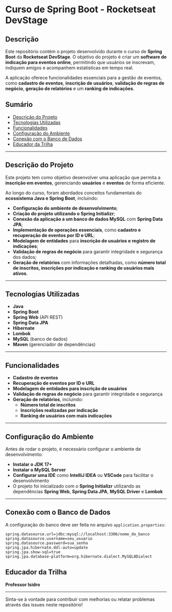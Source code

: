 # Curso de Spring Boot - Rocketseat DevStage  

## Descrição  
Este repositório contém o projeto desenvolvido durante o curso de **Spring Boot** da **Rocketseat DevStage**. O objetivo do projeto é criar um **software de indicação para eventos online**, permitindo que usuários se inscrevam, indiquem amigos e acompanhem estatísticas em tempo real.  

A aplicação oferece funcionalidades essenciais para a gestão de eventos, como **cadastro de eventos**, **inscrição de usuários**, **validação de regras de negócio**, **geração de relatórios** e um **ranking de indicações**.  

## Sumário  

- [Descrição do Projeto](#descrição-do-projeto)  
- [Tecnologias Utilizadas](#tecnologias-utilizadas)  
- [Funcionalidades](#funcionalidades)  
- [Configuração do Ambiente](#configuração-do-ambiente)  
- [Conexão com o Banco de Dados](#conexão-com-o-banco-de-dados)  
- [Educador da Trilha](#educador-da-trilha)  

---

## Descrição do Projeto  

Este projeto tem como objetivo desenvolver uma aplicação que permita a **inscrição em eventos**, gerenciando **usuários** e **eventos** de forma eficiente.  

Ao longo do curso, foram abordados conceitos fundamentais do **ecossistema Java e Spring Boot**, incluindo:  

- **Configuração do ambiente de desenvolvimento**;  
- **Criação do projeto utilizando o Spring Initializr**;  
- **Conexão da aplicação a um banco de dados MySQL** com **Spring Data JPA**;  
- **Implementação de operações essenciais**, como **cadastro e recuperação de eventos por ID e URL**;  
- **Modelagem de entidades** para **inscrição de usuários e registro de indicações**;  
- **Validação de regras de negócio** para garantir integridade e segurança dos dados;  
- **Geração de relatórios** com informações detalhadas, como **número total de inscritos, inscrições por indicação e ranking de usuários mais ativos**.  

---

## Tecnologias Utilizadas  

- **Java**  
- **Spring Boot**  
- **Spring Web** (API REST)  
- **Spring Data JPA**  
- **Hibernate**  
- **Lombok**
- **MySQL** (banco de dados)  
- **Maven** (gerenciador de dependências)  

---

## Funcionalidades  

- **Cadastro de eventos**  
- **Recuperação de eventos por ID e URL**  
- **Modelagem de entidades para inscrição de usuários**  
- **Validação de regras de negócio** para garantir integridade e segurança  
- **Geração de relatórios**, incluindo:  
  - **Número total de inscritos**  
  - **Inscrições realizadas por indicação**  
  - **Ranking de usuários com mais indicações**  

---

## Configuração do Ambiente  

Antes de rodar o projeto, é necessário configurar o ambiente de desenvolvimento:  

- **Instalar o JDK 17+**  
- **Instalar o MySQL Server**  
- **Configurar uma IDE** como **IntelliJ IDEA** ou **VSCode** para facilitar o desenvolvimento  
- O projeto foi inicializado com o **Spring Initializr** utilizando as dependências **Spring Web**, **Spring Data JPA**, **MySQL Driver** e **Lombok**

---

## Conexão com o Banco de Dados    

A configuração do banco deve ser feita no arquivo `application.properties`:  

```properties
spring.datasource.url=jdbc:mysql://localhost:3306/nome_do_banco
spring.datasource.username=seu_usuario
spring.datasource.password=sua_senha
spring.jpa.hibernate.ddl-auto=update
spring.jpa.show-sql=true
spring.jpa.database-platform=org.hibernate.dialect.MySQL8Dialect
```

## Educador da Trilha

**Professor Isidro**

---

Sinta-se à vontade para contribuir com melhorias ou relatar problemas através das issues neste repositório!
